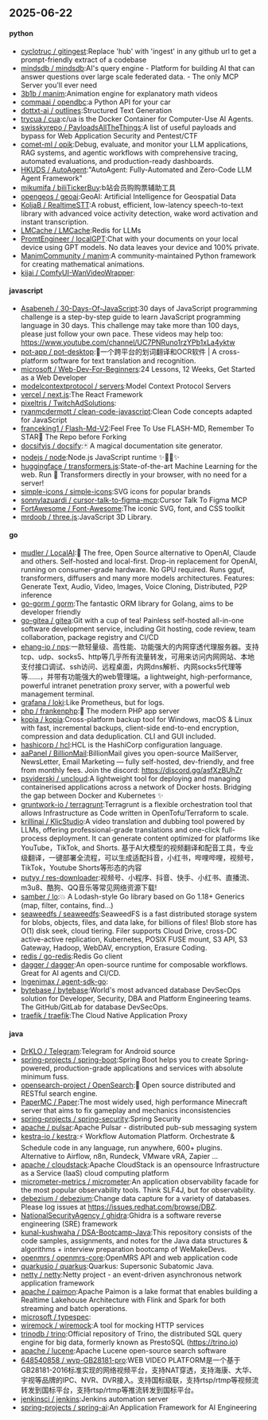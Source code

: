## 2025-06-22

#### python
* [cyclotruc / gitingest](https://github.com/cyclotruc/gitingest):Replace 'hub' with 'ingest' in any github url to get a prompt-friendly extract of a codebase
* [mindsdb / mindsdb](https://github.com/mindsdb/mindsdb):AI's query engine - Platform for building AI that can answer questions over large scale federated data. - The only MCP Server you'll ever need
* [3b1b / manim](https://github.com/3b1b/manim):Animation engine for explanatory math videos
* [commaai / opendbc](https://github.com/commaai/opendbc):a Python API for your car
* [dottxt-ai / outlines](https://github.com/dottxt-ai/outlines):Structured Text Generation
* [trycua / cua](https://github.com/trycua/cua):c/ua is the Docker Container for Computer-Use AI Agents.
* [swisskyrepo / PayloadsAllTheThings](https://github.com/swisskyrepo/PayloadsAllTheThings):A list of useful payloads and bypass for Web Application Security and Pentest/CTF
* [comet-ml / opik](https://github.com/comet-ml/opik):Debug, evaluate, and monitor your LLM applications, RAG systems, and agentic workflows with comprehensive tracing, automated evaluations, and production-ready dashboards.
* [HKUDS / AutoAgent](https://github.com/HKUDS/AutoAgent):"AutoAgent: Fully-Automated and Zero-Code LLM Agent Framework"
* [mikumifa / biliTickerBuy](https://github.com/mikumifa/biliTickerBuy):b站会员购购票辅助工具
* [opengeos / geoai](https://github.com/opengeos/geoai):GeoAI: Artificial Intelligence for Geospatial Data
* [KoljaB / RealtimeSTT](https://github.com/KoljaB/RealtimeSTT):A robust, efficient, low-latency speech-to-text library with advanced voice activity detection, wake word activation and instant transcription.
* [LMCache / LMCache](https://github.com/LMCache/LMCache):Redis for LLMs
* [PromtEngineer / localGPT](https://github.com/PromtEngineer/localGPT):Chat with your documents on your local device using GPT models. No data leaves your device and 100% private.
* [ManimCommunity / manim](https://github.com/ManimCommunity/manim):A community-maintained Python framework for creating mathematical animations.
* [kijai / ComfyUI-WanVideoWrapper](https://github.com/kijai/ComfyUI-WanVideoWrapper):

#### javascript
* [Asabeneh / 30-Days-Of-JavaScript](https://github.com/Asabeneh/30-Days-Of-JavaScript):30 days of JavaScript programming challenge is a step-by-step guide to learn JavaScript programming language in 30 days. This challenge may take more than 100 days, please just follow your own pace. These videos may help too: https://www.youtube.com/channel/UC7PNRuno1rzYPb1xLa4yktw
* [pot-app / pot-desktop](https://github.com/pot-app/pot-desktop):🌈一个跨平台的划词翻译和OCR软件 | A cross-platform software for text translation and recognition.
* [microsoft / Web-Dev-For-Beginners](https://github.com/microsoft/Web-Dev-For-Beginners):24 Lessons, 12 Weeks, Get Started as a Web Developer
* [modelcontextprotocol / servers](https://github.com/modelcontextprotocol/servers):Model Context Protocol Servers
* [vercel / next.js](https://github.com/vercel/next.js):The React Framework
* [pixeltris / TwitchAdSolutions](https://github.com/pixeltris/TwitchAdSolutions):
* [ryanmcdermott / clean-code-javascript](https://github.com/ryanmcdermott/clean-code-javascript):Clean Code concepts adapted for JavaScript
* [franceking1 / Flash-Md-V2](https://github.com/franceking1/Flash-Md-V2):Feel Free To Use FLASH-MD, Remember To STAR🌟 The Repo before Forking
* [docsifyjs / docsify](https://github.com/docsifyjs/docsify):🃏 A magical documentation site generator.
* [nodejs / node](https://github.com/nodejs/node):Node.js JavaScript runtime ✨🐢🚀✨
* [huggingface / transformers.js](https://github.com/huggingface/transformers.js):State-of-the-art Machine Learning for the web. Run 🤗 Transformers directly in your browser, with no need for a server!
* [simple-icons / simple-icons](https://github.com/simple-icons/simple-icons):SVG icons for popular brands
* [sonnylazuardi / cursor-talk-to-figma-mcp](https://github.com/sonnylazuardi/cursor-talk-to-figma-mcp):Cursor Talk To Figma MCP
* [FortAwesome / Font-Awesome](https://github.com/FortAwesome/Font-Awesome):The iconic SVG, font, and CSS toolkit
* [mrdoob / three.js](https://github.com/mrdoob/three.js):JavaScript 3D Library.

#### go
* [mudler / LocalAI](https://github.com/mudler/LocalAI):🤖 The free, Open Source alternative to OpenAI, Claude and others. Self-hosted and local-first. Drop-in replacement for OpenAI, running on consumer-grade hardware. No GPU required. Runs gguf, transformers, diffusers and many more models architectures. Features: Generate Text, Audio, Video, Images, Voice Cloning, Distributed, P2P inference
* [go-gorm / gorm](https://github.com/go-gorm/gorm):The fantastic ORM library for Golang, aims to be developer friendly
* [go-gitea / gitea](https://github.com/go-gitea/gitea):Git with a cup of tea! Painless self-hosted all-in-one software development service, including Git hosting, code review, team collaboration, package registry and CI/CD
* [ehang-io / nps](https://github.com/ehang-io/nps):一款轻量级、高性能、功能强大的内网穿透代理服务器。支持tcp、udp、socks5、http等几乎所有流量转发，可用来访问内网网站、本地支付接口调试、ssh访问、远程桌面，内网dns解析、内网socks5代理等等……，并带有功能强大的web管理端。a lightweight, high-performance, powerful intranet penetration proxy server, with a powerful web management terminal.
* [grafana / loki](https://github.com/grafana/loki):Like Prometheus, but for logs.
* [php / frankenphp](https://github.com/php/frankenphp):🧟 The modern PHP app server
* [kopia / kopia](https://github.com/kopia/kopia):Cross-platform backup tool for Windows, macOS & Linux with fast, incremental backups, client-side end-to-end encryption, compression and data deduplication. CLI and GUI included.
* [hashicorp / hcl](https://github.com/hashicorp/hcl):HCL is the HashiCorp configuration language.
* [aaPanel / BillionMail](https://github.com/aaPanel/BillionMail):BillionMail gives you open-source MailServer, NewsLetter, Email Marketing — fully self-hosted, dev-friendly, and free from monthly fees. Join the discord: https://discord.gg/asfXzBUhZr
* [psviderski / uncloud](https://github.com/psviderski/uncloud):A lightweight tool for deploying and managing containerised applications across a network of Docker hosts. Bridging the gap between Docker and Kubernetes ✨
* [gruntwork-io / terragrunt](https://github.com/gruntwork-io/terragrunt):Terragrunt is a flexible orchestration tool that allows Infrastructure as Code written in OpenTofu/Terraform to scale.
* [krillinai / KlicStudio](https://github.com/krillinai/KlicStudio):A video translation and dubbing tool powered by LLMs, offering professional-grade translations and one-click full-process deployment. It can generate content optimized for platforms like YouTube，TikTok, and Shorts. 基于AI大模型的视频翻译和配音工具，专业级翻译，一键部署全流程，可以生成适配抖音，小红书，哔哩哔哩，视频号，TikTok，Youtube Shorts等形态的内容
* [putyy / res-downloader](https://github.com/putyy/res-downloader):视频号、小程序、抖音、快手、小红书、直播流、m3u8、酷狗、QQ音乐等常见网络资源下载!
* [samber / lo](https://github.com/samber/lo):💥 A Lodash-style Go library based on Go 1.18+ Generics (map, filter, contains, find...)
* [seaweedfs / seaweedfs](https://github.com/seaweedfs/seaweedfs):SeaweedFS is a fast distributed storage system for blobs, objects, files, and data lake, for billions of files! Blob store has O(1) disk seek, cloud tiering. Filer supports Cloud Drive, cross-DC active-active replication, Kubernetes, POSIX FUSE mount, S3 API, S3 Gateway, Hadoop, WebDAV, encryption, Erasure Coding.
* [redis / go-redis](https://github.com/redis/go-redis):Redis Go client
* [dagger / dagger](https://github.com/dagger/dagger):An open-source runtime for composable workflows. Great for AI agents and CI/CD.
* [Ingenimax / agent-sdk-go](https://github.com/Ingenimax/agent-sdk-go):
* [bytebase / bytebase](https://github.com/bytebase/bytebase):World's most advanced database DevSecOps solution for Developer, Security, DBA and Platform Engineering teams. The GitHub/GitLab for database DevSecOps.
* [traefik / traefik](https://github.com/traefik/traefik):The Cloud Native Application Proxy

#### java
* [DrKLO / Telegram](https://github.com/DrKLO/Telegram):Telegram for Android source
* [spring-projects / spring-boot](https://github.com/spring-projects/spring-boot):Spring Boot helps you to create Spring-powered, production-grade applications and services with absolute minimum fuss.
* [opensearch-project / OpenSearch](https://github.com/opensearch-project/OpenSearch):🔎 Open source distributed and RESTful search engine.
* [PaperMC / Paper](https://github.com/PaperMC/Paper):The most widely used, high performance Minecraft server that aims to fix gameplay and mechanics inconsistencies
* [spring-projects / spring-security](https://github.com/spring-projects/spring-security):Spring Security
* [apache / pulsar](https://github.com/apache/pulsar):Apache Pulsar - distributed pub-sub messaging system
* [kestra-io / kestra](https://github.com/kestra-io/kestra):⚡ Workflow Automation Platform. Orchestrate & Schedule code in any language, run anywhere, 600+ plugins. Alternative to Airflow, n8n, Rundeck, VMware vRA, Zapier ...
* [apache / cloudstack](https://github.com/apache/cloudstack):Apache CloudStack is an opensource Infrastructure as a Service (IaaS) cloud computing platform
* [micrometer-metrics / micrometer](https://github.com/micrometer-metrics/micrometer):An application observability facade for the most popular observability tools. Think SLF4J, but for observability.
* [debezium / debezium](https://github.com/debezium/debezium):Change data capture for a variety of databases. Please log issues at https://issues.redhat.com/browse/DBZ.
* [NationalSecurityAgency / ghidra](https://github.com/NationalSecurityAgency/ghidra):Ghidra is a software reverse engineering (SRE) framework
* [kunal-kushwaha / DSA-Bootcamp-Java](https://github.com/kunal-kushwaha/DSA-Bootcamp-Java):This repository consists of the code samples, assignments, and notes for the Java data structures & algorithms + interview preparation bootcamp of WeMakeDevs.
* [openmrs / openmrs-core](https://github.com/openmrs/openmrs-core):OpenMRS API and web application code
* [quarkusio / quarkus](https://github.com/quarkusio/quarkus):Quarkus: Supersonic Subatomic Java.
* [netty / netty](https://github.com/netty/netty):Netty project - an event-driven asynchronous network application framework
* [apache / paimon](https://github.com/apache/paimon):Apache Paimon is a lake format that enables building a Realtime Lakehouse Architecture with Flink and Spark for both streaming and batch operations.
* [microsoft / typespec](https://github.com/microsoft/typespec):
* [wiremock / wiremock](https://github.com/wiremock/wiremock):A tool for mocking HTTP services
* [trinodb / trino](https://github.com/trinodb/trino):Official repository of Trino, the distributed SQL query engine for big data, formerly known as PrestoSQL (https://trino.io)
* [apache / lucene](https://github.com/apache/lucene):Apache Lucene open-source search software
* [648540858 / wvp-GB28181-pro](https://github.com/648540858/wvp-GB28181-pro):WEB VIDEO PLATFORM是一个基于GB28181-2016标准实现的网络视频平台，支持NAT穿透，支持海康、大华、宇视等品牌的IPC、NVR、DVR接入。支持国标级联，支持rtsp/rtmp等视频流转发到国标平台，支持rtsp/rtmp等推流转发到国标平台。
* [jenkinsci / jenkins](https://github.com/jenkinsci/jenkins):Jenkins automation server
* [spring-projects / spring-ai](https://github.com/spring-projects/spring-ai):An Application Framework for AI Engineering
